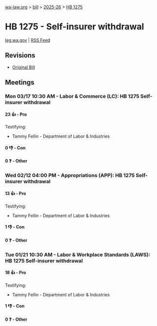 [wa-law.org](/) > [bill](/bill/) > [2025-26](/bill/2025-26/) > [HB 1275](/bill/2025-26/hb/1275/)

# HB 1275 - Self-insurer withdrawal
[leg.wa.gov](https://app.leg.wa.gov/billsummary?BillNumber=1275&Year=2025&Initiative=false) | [RSS Feed](./rss.xml)

## Revisions
* [Original Bill](1/)

## Meetings
### Mon 03/17 10:30 AM - Labor & Commerce (LC): HB 1275 Self-insurer withdrawal
#### 23 👍 - Pro
Testifying:
* Tammy Fellin - Department of Labor & Industries

#### 0 👎 - Con

#### 0 ❓ - Other

### Wed 02/12 04:00 PM - Appropriations (APP): HB 1275 Self-insurer withdrawal
#### 13 👍 - Pro
Testifying:
* Tammy Fellin - Department of Labor & Industries

#### 1 👎 - Con

#### 0 ❓ - Other

### Tue 01/21 10:30 AM - Labor & Workplace Standards (LAWS): HB 1275 Self-insurer withdrawal
#### 18 👍 - Pro
Testifying:
* Tammy Fellin - Department of Labor & Industries

#### 1 👎 - Con

#### 0 ❓ - Other
